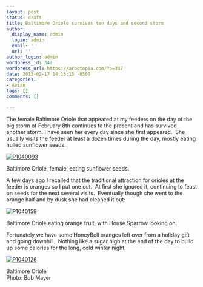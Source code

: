 ```yaml
---
layout: post
status: draft
title: Baltimore Oriole survives ten days and second storm
author:
  display_name: admin
  login: admin
  email: ''
  url: ''
author_login: admin
wordpress_id: 347
wordpress_url: https://arbotopia.com/?p=347
date: 2013-02-17 14:15:15 -0500
categories:
- Avian
tags: []
comments: []

---
```


<p>The female Baltimore Oriole that appeared at my feeders on the day of the big storm of February 8th continues to the present and has survived another storm. I have seen her every day since she first appeared.&nbsp; She usually visits the feeder at least a dozen times during the day, mostly eating hulled sunflower seeds.</p>


<p><!-- wp:image {"id":224,"linkDestination":"custom"} --></p>
 <a href="https://web.archive.org/web/20171113123615/http://www.arbotopia.com/wp-content/uploads/2013/02/P1040093.jpg"><img src="https://web.archive.org/web/20171113123615im_/http://www.arbotopia.com/wp-content/uploads/2013/02/P1040093.jpg" alt="P1040093" class="wp-image-224"/></a>





<p>Baltimore Oriole, female, eating sunflower seeds.</p>





<p>A few days ago I recalled that the traditional attraction for orioles at the feeder is oranges so I put one out.&nbsp; At first she ignored it, continuing to feast on seeds for the next several visits.&nbsp; Eventually though she went to the orange half and by dusk she had cleaned it out:</p>


<p><!-- wp:image {"id":225,"linkDestination":"custom"} --></p>
 <a href="https://web.archive.org/web/20171113123615/http://www.arbotopia.com/wp-content/uploads/2013/02/P1040159.jpg"><img src="https://web.archive.org/web/20171113123615im_/http://www.arbotopia.com/wp-content/uploads/2013/02/P1040159.jpg" alt="P1040159" class="wp-image-225"/></a>





<p>Baltimore Oriole eating orange fruit, with House Sparrow looking on.</p>





<p>Fortunately we have some HoneyBell oranges left over from a holiday gift and going downhill.&nbsp; Nothing like a sugar high at the end of the day to build up some calories for the long, cold winter night.</p>


<p><!-- wp:image {"id":226,"linkDestination":"custom"} --></p>
 <a href="https://web.archive.org/web/20171113123615/http://www.arbotopia.com/wp-content/uploads/2013/02/P1040126.jpg"><img src="https://web.archive.org/web/20171113123615im_/http://www.arbotopia.com/wp-content/uploads/2013/02/P1040126.jpg" alt="P1040126" class="wp-image-226"/></a>





<p>Baltimore Oriole<br>Photo: Bob Mayer<br></p>
